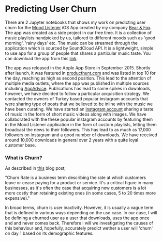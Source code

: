 # Predicting User Churn

There are 2 Jupyter notebooks that shows my work on predicting user churn for the [Mood Listener](http://www.moodlistener.com) iOS App created by my company [Bear & Fox](http://www.bearandfox.co/projects.html). The app was created as a side project in our free time. It is a collection of music playlists handpicked by us, tailored to different moods such as 'good morning', 'rainy days' etc. The music can be streamed through the application which is sourced by SoundCloud API. It is a lightweight, simple to use app for a group of people that shares a particular music taste. You can download the app from this [link](https://itunes.apple.com/gb/app/mood-listener/id1033906190?l=tr&mt=8).

The app was released in the Apple App Store in September 2015. Shortly after launch, it was featured in [producthunt.com](http://www.producthunt.com) and was listed in top 10 for the day, reaching as high as second position. This lead to the attention of multiple media outlets, where the app was published in multiple sources including [AppAdvice](http://www.appadvice.com). Publications has lead to some spikes in downloads, however, we have decided to follow a particular acquisition strategy. We contacted the owners of Turkey based popular instagram accounts that were sharing type of posts that we believed to be inline with the music we have been curating. We have started an [instagram account](https://www.instagram.com/mood_listener/) sharing a taste of music in the form of short music videos along with images. We have collaborated with the these popular instagram accounts by featuring them in the Mood Listener application in the form of custom playlists, letting them broadcast the news to their followers. This has lead to as much as 17,000 followers on Instagram and a good number of downloads. We have received around 10,000 downloads in general over 2 years with a quite loyal customer base.  

### What is Churn?

As described in [this](http://blog.yhat.com/posts/predicting-customer-churn-with-sklearn.html) blog post; 

"Churn Rate is a business term describing the rate at which customers leave or cease paying for a product or service. It's a critical figure in many businesses, as it's often the case that acquiring new customers is a lot more costly than retaining existing ones (in some cases, 5 to 20 times more expensive)."

In broad terms, churn is user inactivity. However, it is usually a vague term that is defined in various ways depending on the use case. In our case, I will be defining a churned user as a user that downloads, uses the app once and and never comes back. Therefore I will we investigating the causes of this behaviour and, hopefully, accurately predict wether a user will 'churn' on day 1 based on its demographic features. 